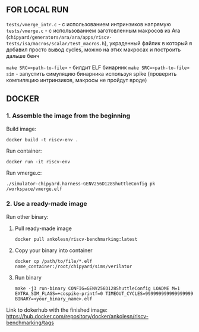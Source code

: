## FOR LOCAL RUN

`tests/vmerge_intr.c` - с использованием интринзиков напрямую
`tests/vmerge.c` - с использованием заготовленным макросов из Ara (`chipyard/generators/ara/ara/apps/riscv-tests/isa/macros/scalar/test_macros.h`), украденный файлик в который я добавил просто вывод cycles, можно на этих макросах и построить дальше бенч 

`make SRC=<path-to-file>` - билдит ELF бинарник 
`make SRC=<path-to-file> sim` - запустить симуляцию бинарника используя spike (проверить компиляцию интринзиков, макросы не пройдут вроде)

## DOCKER

### 1. Assemble the image from the beginning

Build image:

`docker build -t riscv-env .`

Run container:

`docker run -it riscv-env`

Run vmerge.c: 

`./simulator-chipyard.harness-GENV256D128ShuttleConfig pk /workspace/vmerge.elf`



### 2. Use a ready-made image

Run other binary: 

1. Pull ready-made image

   `docker pull ankolesn/riscv-benchmarking:latest`

2. Copy your binary into container

   `docker cp /path/to/file/*.elf name_container:/root/chipyard/sims/verilator`

3. Run binary

   `make -j3 run-binary CONFIG=GENV256D128ShuttleConfig LOADME M=1 EXTRA_SIM_FLAGS=+cospike-printf=0 TIMEOUT_CYCLES=999999999999999999 BINARY=<your_binary_name>.elf`

Link to dokerhub with the finished image: https://hub.docker.com/repository/docker/ankolesn/riscv-benchmarking/tags